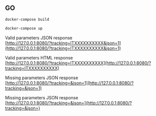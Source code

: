 ## GO

```bash
docker-compose build
```

```bash
docker-compose up
```

Valid parameters JSON response\
[http://127.0.0.1:8080/?tracking=ITXXXXXXXXXX&json=1](http://127.0.0.1:8080/?tracking=ITXXXXXXXXXX&json=1)

Valid parameters HTML response\
[http://127.0.0.1:8080/?tracking=ITXXXXXXXXXX](http://127.0.0.1:8080/?tracking=ITXXXXXXXXXX)

Missing parameters JSON response\
[http://127.0.0.1:8080/?tracking=&json=1](http://127.0.0.1:8080/?tracking=&json=1)

Missing parameters JSON response\
[http://127.0.0.1:8080/?tracking=&json=](http://127.0.0.1:8080/?tracking=&json=)